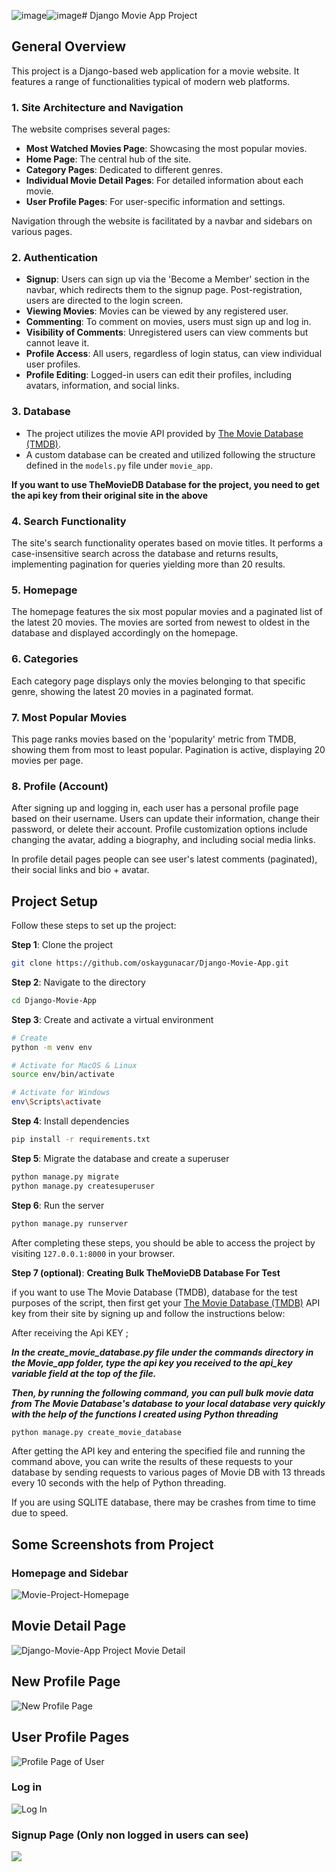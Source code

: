![image](https://github.com/user-attachments/assets/86f507df-38c6-44e5-a9e3-88a3dbedf1ab)![image](https://github.com/user-attachments/assets/d68d3d21-c19e-4836-8bf3-9721bc978e3f)# Django Movie App Project

## General Overview

This project is a Django-based web application for a movie website. It features a range of functionalities typical of modern web platforms.

### 1. Site Architecture and Navigation

The website comprises several pages:
- **Most Watched Movies Page**: Showcasing the most popular movies.
- **Home Page**: The central hub of the site.
- **Category Pages**: Dedicated to different genres.
- **Individual Movie Detail Pages**: For detailed information about each movie.
- **User Profile Pages**: For user-specific information and settings.

Navigation through the website is facilitated by a navbar and sidebars on various pages.

### 2. Authentication

- **Signup**: Users can sign up via the 'Become a Member' section in the navbar, which redirects them to the signup page. Post-registration, users are directed to the login screen.
- **Viewing Movies**: Movies can be viewed by any registered user.
- **Commenting**: To comment on movies, users must sign up and log in.
- **Visibility of Comments**: Unregistered users can view comments but cannot leave it.
- **Profile Access**: All users, regardless of login status, can view individual user profiles.
- **Profile Editing**: Logged-in users can edit their profiles, including avatars, information, and social links.

### 3. Database

- The project utilizes the movie API provided by [The Movie Database (TMDB)](https://www.themoviedb.org/).
- A custom database can be created and utilized following the structure defined in the `models.py` file under `movie_app`.

**If you want to use TheMovieDB Database for the project, you need to get the api key from their original site in the above**

### 4. Search Functionality

The site's search functionality operates based on movie titles. It performs a case-insensitive search across the database and returns results, implementing pagination for queries yielding more than 20 results.

### 5. Homepage

The homepage features the six most popular movies and a paginated list of the latest 20 movies. The movies are sorted from newest to oldest in the database and displayed accordingly on the homepage.

### 6. Categories

Each category page displays only the movies belonging to that specific genre, showing the latest 20 movies in a paginated format.

### 7. Most Popular Movies

This page ranks movies based on the 'popularity' metric from TMDB, showing them from most to least popular. Pagination is active, displaying 20 movies per page.

### 8. Profile (Account)

After signing up and logging in, each user has a personal profile page based on their username. Users can update their information, change their password, or delete their account. Profile customization options include changing the avatar, adding a biography, and including social media links.

In profile detail pages people can see user's latest comments (paginated), their social links and bio + avatar.

## Project Setup

Follow these steps to set up the project:

**Step 1**: Clone the project
```bash
git clone https://github.com/oskaygunacar/Django-Movie-App.git
```

**Step 2**: Navigate to the directory
```bash
cd Django-Movie-App
```

**Step 3**: Create and activate a virtual environment
```bash
# Create
python -m venv env

# Activate for MacOS & Linux
source env/bin/activate

# Activate for Windows
env\Scripts\activate
```

**Step 4**: Install dependencies
```bash
pip install -r requirements.txt
```

**Step 5**: Migrate the database and create a superuser
```bash
python manage.py migrate
python manage.py createsuperuser
```

**Step 6**: Run the server
```bash
python manage.py runserver
```

After completing these steps, you should be able to access the project by visiting `127.0.0.1:8000` in your browser.

**Step 7 (optional)**: **Creating Bulk TheMovieDB Database For Test**

if you want to use The Movie Database (TMDB), database for the test purposes of the script, then first get your [The Movie Database (TMDB)](https://www.themoviedb.org/) API key from their site by signing up and follow the instructions below:

After receiving the Api KEY ;

***In the create_movie_database.py file under the commands directory in the Movie_app folder, type the api key you received to the api_key variable field at the top of the file.***

***Then, by running the following command, you can pull bulk movie data from The Movie Database's database to your local database very quickly with the help of the functions I created using Python threading***

```bash
python manage.py create_movie_database
```

After getting the API key and entering the specified file and running the command above, you can write the results of these requests to your database by sending requests to various pages of Movie DB with 13 threads every 10 seconds with the help of Python threading.

If you are using SQLITE database, there may be crashes from time to time due to speed.

## Some Screenshots from Project

### Homepage and Sidebar
![Movie-Project-Homepage](https://i.ibb.co/pJmzgKj/2024-12-15-143842.png)

## Movie Detail Page

![Django-Movie-App Project Movie Detail](https://i.ibb.co/P4GYHsb/2024-12-15-151047.png)


## New Profile Page

![New Profile Page](https://i.ibb.co/fN2M8Lj/2024-12-15-150841.png)


## User Profile Pages

![Profile Page of User](https://i.ibb.co/ccbmSV9/2024-12-15-151107.png)

### Log in

![Log In](https://i.ibb.co/rtBR5H6/2024-12-15-150740.png)

### Signup Page (Only non logged in users can see)

![](https://i.ibb.co/d59tBk2/2024-12-15-150732.png)
